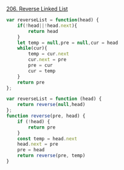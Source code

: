 <a href="https://leetcode.com/problems/reverse-linked-list/">206. Reverse Linked List</a>

<!-- 双指针 -->
``` js
var reverseList = function(head) {
    if(!head||!head.next){
        return head
    }
    let temp = null,pre = null,cur = head
    while(cur){
        temp = cur.next
        cur.next = pre
        pre = cur
        cur = temp
    }
    return pre
};
```

<!-- 递归1 -->
``` js
var reverseList = function (head) {
    return reverse(null,head)
};
function reverse(pre, head) {
    if (!head) {
        return pre
    }
    const temp = head.next
    head.next = pre
    pre = head
    return reverse(pre, temp)
}
```